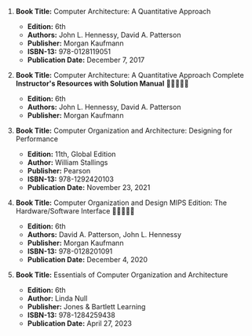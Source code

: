 1. **Book Title:** Computer Architecture: A Quantitative Approach
   - **Edition:** 6th
   - **Authors:** John L. Hennessy, David A. Patterson
   - **Publisher:** Morgan Kaufmann
   - **ISBN-13:** 978-0128119051
   - **Publication Date:** December 7, 2017

2. **Book Title:** Computer Architecture: A Quantitative Approach Complete **Instructor's Resources with Solution Manual** 🚨🚨🚨🚨🚨
   - **Edition:** 6th
   - **Authors:** John L. Hennessy, David A. Patterson
   - **Publisher:** Morgan Kaufmann
  
3. **Book Title:** Computer Organization and Architecture: Designing for Performance
   - **Edition:** 11th, Global Edition
   - **Author:** William Stallings
   - **Publisher:** Pearson
   - **ISBN-13:** 978-1292420103
   - **Publication Date:** November 23, 2021

4. **Book Title:** Computer Organization and Design MIPS Edition: The Hardware/Software Interface 🚨🚨🚨🚨🚨
   - **Edition:** 6th
   - **Authors:** David A. Patterson, John L. Hennessy
   - **Publisher:** Morgan Kaufmann
   - **ISBN-13:** 978-0128201091
   - **Publication Date:** December 4, 2020

5. **Book Title:** Essentials of Computer Organization and Architecture
   - **Edition:** 6th
   - **Author:** Linda Null
   - **Publisher:** Jones & Bartlett Learning
   - **ISBN-13:** 978-1284259438
   - **Publication Date:** April 27, 2023
